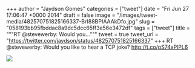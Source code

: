
+++
author = "Jaydson Gomes"
categories = ["tweet"]
date = "Fri Jun 27 17:06:47 +0000 2014"
draft = false
image = "/images/tweet-media/482570751825166337-BrI88BPIAAAkDfo.jpg"
slug = "058193bb95fbddac8a9dc5dcc65ff3e56e3472df"
tags = ["tweet"]
title = """RT @stevewerby: Would you..."""
tweet = true
tweet_url = "https://twitter.com/jaydson/status/482570751825166337"
+++
RT @stevewerby: Would you like to hear a TCP joke? http://t.co/pS74xPlPL6

![](/images/tweet-media/482570751825166337-BrI88BPIAAAkDfo.jpg)